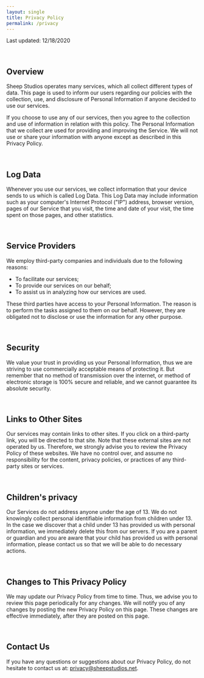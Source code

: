 ```yaml
---
layout: single
title: Privacy Policy
permalink: /privacy
---
```


Last updated: 12/18/2020

<br />

## Overview
Sheep Studios operates many services, which all collect different types of data. This page is used to inform our users regarding our policies with the collection, use, and disclosure of Personal Information if anyone decided to use our services.

If you choose to use any of our services, then you agree to the collection and use of information in relation with this policy. The Personal Information that we collect are used for providing and improving the Service. We will not use or share your information with anyone except as described in this Privacy Policy.

<br />

## Log Data
Whenever you use our services, we collect information that your device sends to us which is called Log Data. This Log Data may include information such as your computer's Internet Protocol ("IP") address, browser version, pages of our Service that you visit, the time and date of your visit, the time spent on those pages, and other statistics.

<br />

## Service Providers
We employ third-party companies and individuals due to the following reasons:
- To facilitate our services;
- To provide our services on our behalf;
- To assist us in analyzing how our services are used.

These third parties have access to your Personal Information. The reason is to perform the tasks assigned to them on our behalf. However, they are obligated not to disclose or use the information for any other purpose.

<br />

## Security 
We value your trust in providing us your Personal Information, thus we are striving to use commercially acceptable means of protecting it. But remember that no method of transmission over the internet, or method of electronic storage is 100% secure and reliable, and we cannot guarantee its absolute security.

<br />

## Links to Other Sites
Our services may contain links to other sites. If you click on a third-party link, you will be directed to that site. Note that these external sites are not operated by us. Therefore, we strongly advise you to review the Privacy Policy of these websites. We have no control over, and assume no responsibility for the content, privacy policies, or practices of any third-party sites or services.

<br />

## Children's privacy 
Our Services do not address anyone under the age of 13. We do not knowingly collect personal identifiable information from children under 13. In the case we discover that a child under 13 has provided us with personal information, we immediately delete this from our servers. If you are a parent or guardian and you are aware that your child has provided us with personal information, please contact us so that we will be able to do necessary actions.

<br />

## Changes to This Privacy Policy
We may update our Privacy Policy from time to time. Thus, we advise you to review this page periodically for any changes. We will notify you of any changes by posting the new Privacy Policy on this page. These changes are effective immediately, after they are posted on this page.

<br />

## Contact Us
If you have any questions or suggestions about our Privacy Policy, do not hesitate to contact us at: privacy@sheepstudios.net.